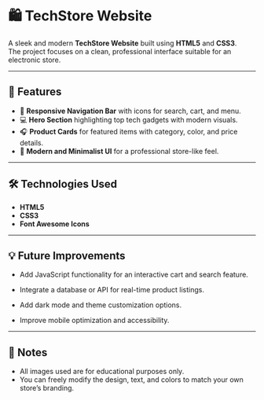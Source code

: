 # 🛍️ TechStore Website

A sleek and modern **TechStore Website** built using **HTML5** and **CSS3**.  
The project focuses on a clean, professional interface suitable for an electronic store.

---

## 🌟 Features

- 🧭 **Responsive Navigation Bar** with icons for search, cart, and menu.  
- 💻 **Hero Section** highlighting top tech gadgets with modern visuals.  
- 🎧 **Product Cards** for featured items with category, color, and price details.  
- 🎨 **Modern and Minimalist UI** for a professional store-like feel.  

---

## 🛠️ Technologies Used

- **HTML5**
- **CSS3**
- **Font Awesome Icons**

---

## 💡 Future Improvements

- Add JavaScript functionality for an interactive cart and search feature.

- Integrate a database or API for real-time product listings.

- Add dark mode and theme customization options.

- Improve mobile optimization and accessibility.

--- 
## 📄 Notes

- All images used are for educational purposes only.  
- You can freely modify the design, text, and colors to match your own store’s branding.

